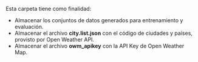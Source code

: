 Esta carpeta tiene como finalidad:
* Almacenar los conjuntos de datos generados para entrenamiento y evaluación. 
* Almacenar el archivo **city.list.json** con el código de ciudades y países, provisto por Open Weather API.
* Almacenar el archivo **owm_apikey** con la API Key de Open Weather Map.